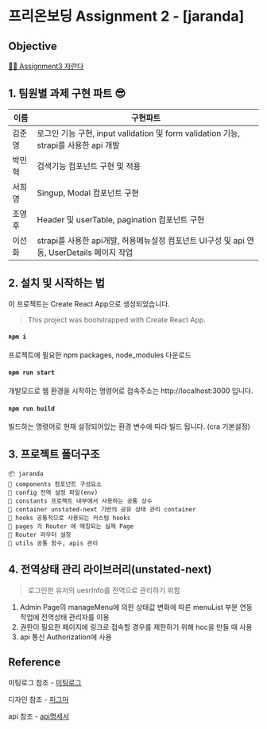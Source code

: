 # 프리온보딩 Assignment 2 - [jaranda]

## Objective

[🏄🏻 Assignment3 자란다](https://www.notion.so/Assignment-3-9fdda37ca68a4748a3e034d80e4533ef)

## 1. 팀원별 과제 구현 파트 😎

| 이름   | 구현파트                                                                                   |
| ------ | ------------------------------------------------------------------------------------------ |
| 김준영 | 로그인 기능 구현, input validation 및 form validation 기능, strapi를 사용한 api 개발       |
| 박민혁 | 검색기능 컴포넌트 구현 및 적용                                                             |
| 서희영 | Singup, Modal 컴포넌트 구현                                                          |
| 조영후 | Header 및 userTable, pagination 컴포넌트 구현                                              |
| 이선화 | strapi를 사용한 api개발, 허용메뉴설정 컴포넌트 UI구성 및 api 연동, UserDetails 페이지 작업 |

## 2. 설치 및 시작하는 법

이 프로젝트는 Create React App으로 생성되었습니다.

> This project was bootstrapped with Create React App.

#### `npm i`

프로젝트에 필요한 npm packages, node_modules 다운로드

#### `npm run start`

개발모드로 웹 환경을 시작하는 명령어로
접속주소는 http://localhost:3000 입니다.

#### `npm run build`

빌드하는 명령어로 현재 설정되어있는 환경 변수에 따라 빌드 됩니다.
(cra 기본설정)

## 3. 프로젝트 폴더구조

```
📦 jaranda
💾 components 컴포넌트 구성요소
💾 config 전역 설정 파일(env)
💾 constants 프로젝트 내부에서 사용하는 공통 상수
💾 container unstated-next 기반의 공유 상태 관리 container
💾 hooks 공통적으로 사용되는 커스텀 hooks
💾 pages 각 Router 에 매칭되는 실제 Page
💾 Router 라우터 설정
💾 utils 공통 함수, apis 관리
```

## 4. 전역상태 관리 라이브러리(unstated-next)

> 로그인한 유저의 uesrInfo를 전역으로 관리하기 위함

1. Admin Page의 manageMenu에 의한 상태값 변화에 따른 menuList 부분 연동 작업에 전역상태 관리자를 이용
2. 권한이 필요한 페이지에 링크로 접속할 경우를 제한하기 위해 hoc을 만들 때 사용
3. api 통신 Authorization에 사용

## Reference

미팅로그 참조 - [미팅로그](https://www.notion.so/jaranda-b6d2e1e0c0504191a68795bfbd17f3c4)

디자인 참조 - [피그마](https://www.figma.com/file/OL0x0hPOjonwF0Vl9jVuKD/Untitled?node-id=5%3A2)

api 참조 - [api명세서](https://alpine-principle-c26.notion.site/api-b50d60e7dd3f47c4878fdc0b12a5e176)
